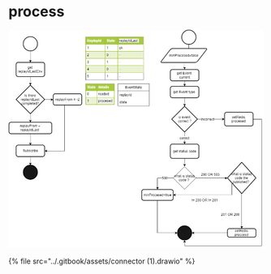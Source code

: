 # process

![](../.gitbook/assets/recuperaciontabpins.png)

{% file src="../.gitbook/assets/connector \(1\).drawio" %}

